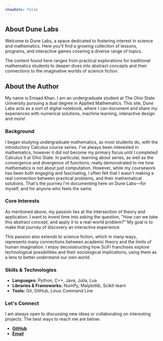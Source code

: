 ```yaml
---
showDate: false
---
```


## About Dune Labs
Welcome to Dune Labs, a space dedicated to fostering interest in science and mathematics. Here you'll find a growing collection of lessons, programs, and interactive games covering a diverse range of topics.

The content found here ranges from practical explorations for traditional mathematics students to deeper dives into abstract concepts and their connections to the imaginative worlds of science fiction.

## About the Author
My name is Emaad Khan. I am an undergraduate student at The Ohio State University pursuing a dual degree in Applied Mathematics. This site, Dune Labs acts as a sort of digital notebook, where I can document and share my experiences with numerical solutions, machine learning, interactive design and more!

### Background
I began studying undergraduate mathematics, as most students do, with the introductory Calculus course series. I've always been interested in mathematics, however it did not become my primary focus until I completed Calculus II at Ohio State. In particular, learning about series, as well as the convergence and divergence of functions, really demonstrated to me how mathematics is not about just computation. However, while my coursework has been both engaging and fascinating, I often felt that I wasn't making a real connection between practical problems, and their mathematical solutions. That's the journey I'm documenting here on Dune Labs—for myself, and for anyone who feels the same.

### Core Interests
As mentioned above, my passion lies at the intersection of theory and application. I want to invest time into asking the question, "How can we take this abstract concept, and apply it to a real-world problem?" My goal is to make that journey of discovery an interactive experience. 

This passion also extends to science fiction, which in many ways, represents many connections between academic theory and the limits of human imagination. I enjoy deconstructing how SciFi franchises explore technological possibilities and their sociological implications, using them as a lens to better understand our own world.

### Skills & Technologies
* **Languages:** Python, C++, Java, Julia, Lua
* **Libraries & Frameworks:** NumPy, Matplotlib, Scikit-learn
* **Tools:** Git, GitHub, Linux Command Line

### Let's Connect
I am always open to discussing new ideas or collaborating on interesting projects. The best ways to reach me are below:
* [**GitHub**](https://github.com/ezminhas/)
* [**Email**](mailto:ezminhas@proton.me)

